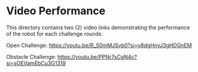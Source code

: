 Video Performance
====

This directory contains two (2) video links demonstrating the performance of the robot for each challenge rounds.

Open Challenge: https://youtu.be/R_S0mMJSvb0?si=v8dgHnyJ3gHDGnEM

Obstacle Challenge: https://youtu.be/PPNr7sCgN4c?si=sOEVamEbCu3G1319
